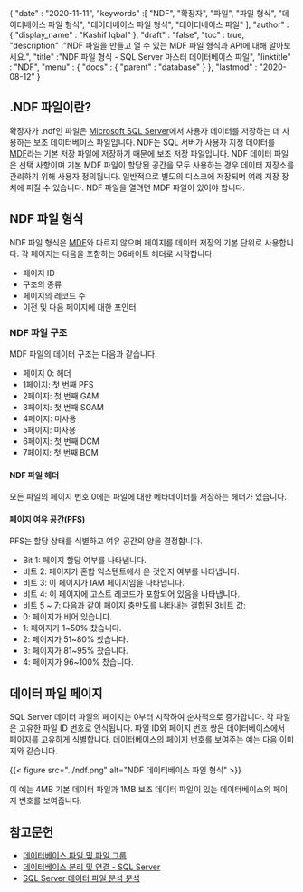 {
  "date" : "2020-11-11",
  "keywords" :[ "NDF", "확장자", "파일", "파일 형식", "데이터베이스 파일 형식", "데이터베이스 파일 형식", "데이터베이스 파일" ],
  "author" : {
    "display_name" : "Kashif Iqbal"
},
  "draft" : "false",
  "toc" : true,
  "description" :"NDF 파일을 만들고 열 수 있는 MDF 파일 형식과 API에 대해 알아보세요.",
  "title" :"NDF 파일 형식 - SQL Server 마스터 데이터베이스 파일",
  "linktitle" : "NDF",
  "menu" : {
    "docs" : {
      "parent" : "database"
}
},
  "lastmod" : "2020-08-12"
}

## .NDF 파일이란?

확장자가 .ndf인 파일은 [Microsoft SQL Server](https://en.wikipedia.org/wiki/Microsoft_SQL_Server)에서 사용자 데이터를 저장하는 데 사용하는 보조 데이터베이스 파일입니다. NDF는 SQL 서버가 사용자 지정 데이터를 [MDF](/ko/database/mdf/)라는 기본 저장 파일에 저장하기 때문에 보조 저장 파일입니다. NDF 데이터 파일은 선택 사항이며 기본 MDF 파일이 할당된 공간을 모두 사용하는 경우 데이터 저장소를 관리하기 위해 사용자 정의됩니다. 일반적으로 별도의 디스크에 저장되며 여러 저장 장치에 퍼질 수 있습니다. NDF 파일을 열려면 MDF 파일이 있어야 합니다.

## NDF 파일 형식

NDF 파일 형식은 [MDF](/ko/database/mdf/)와 다르지 않으며 페이지를 데이터 저장의 기본 단위로 사용합니다. 각 페이지는 다음을 포함하는 96바이트 헤더로 시작합니다.

* 페이지 ID
* 구조의 종류
* 페이지의 레코드 수
* 이전 및 다음 페이지에 대한 포인터

### NDF 파일 구조

MDF 파일의 데이터 구조는 다음과 같습니다.

* 페이지 0: 헤더
* 1페이지: 첫 번째 PFS
* 2페이지: 첫 번째 GAM
* 3페이지: 첫 번째 SGAM
* 4페이지: 미사용
* 5페이지: 미사용
* 6페이지: 첫 번째 DCM
* 7페이지: 첫 번째 BCM

#### NDF 파일 헤더

모든 파일의 페이지 번호 0에는 파일에 대한 메타데이터를 저장하는 헤더가 있습니다.

#### 페이지 여유 공간(PFS)
PFS는 할당 상태를 식별하고 여유 공간의 양을 결정합니다.

* Bit 1: 페이지 할당 여부를 나타냅니다.
* 비트 2: 페이지가 혼합 익스텐트에서 온 것인지 여부를 나타냅니다.
* 비트 3: 이 페이지가 IAM 페이지임을 나타냅니다.
* 비트 4: 이 페이지에 고스트 레코드가 포함되어 있음을 나타냅니다.
* 비트 5 ~ 7: 다음과 같이 페이지 충만도를 나타내는 결합된 3비트 값:
* 0: 페이지가 비어 있습니다.
* 1: 페이지가 1~50% 찼습니다.
* 2: 페이지가 51~80% 찼습니다.
* 3: 페이지가 81~95% 찼습니다.
* 4: 페이지가 96~100% 찼습니다.

## 데이터 파일 페이지

SQL Server 데이터 파일의 페이지는 0부터 시작하여 순차적으로 증가합니다. 각 파일은 고유한 파일 ID 번호로 인식됩니다. 파일 ID와 페이지 번호 쌍은 데이터베이스에서 페이지를 고유하게 식별합니다. 데이터베이스의 페이지 번호를 보여주는 예는 다음 이미지와 같습니다.

{{< figure src="../ndf.png" alt="NDF 데이터베이스 파일 형식" >}}

이 예는 4MB 기본 데이터 파일과 1MB 보조 데이터 파일이 있는 데이터베이스의 페이지 번호를 보여줍니다.

## 참고문헌

* [데이터베이스 파일 및 파일 그룹](https://learn.microsoft.com/en-us/sql/relational-databases/databases/database-files-and-filegroups?view=sql-server-ver16)
* [데이터베이스 분리 및 연결 - SQL Server](https://learn.microsoft.com/en-us/sql/relational-databases/databases/database-detach-and-attach-sql-server?view=sql-server-ver15)
* [SQL Server 데이터 파일 분석 분석](https://blog.pythian.com/analyzing-sql-server-data-file-anatomy/)

